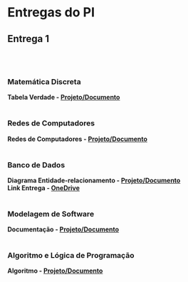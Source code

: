 # Entregas do PI

## Entrega 1
<br><br>

### Matemática Discreta

<b>Tabela Verdade - [Projeto/Documento](https://github.com/2025-1-NADS1/A-Projeto7/tree/main/documentos/Entrega%201/Matem%C3%A1tica%20Disceta)</b>
<br><br>

### Redes de Computadores

<b>Redes de Computadores - [Projeto/Documento](https://github.com/2025-1-NADS1/A-Projeto7/tree/main/documentos/Entrega%201/Redes%20de%20Computadores)</b>
<br><br>

### Banco de Dados

<b>Diagrama Entidade-relacionamento - [Projeto/Documento](https://github.com/2025-1-NADS1/A-Projeto7/tree/main/documentos/Entrega%201/Banco%20de%20Dados/README)</b><br>
<b>Link Entrega - [OneDrive](https://github.com/2025-1-NADS1/A-Projeto7/tree/main/documentos/Entrega%201/Banco%20de%20Dados/README)</b></b>
<br><br>

### Modelagem de Software

<b>Documentação - [Projeto/Documento](https://github.com/2025-1-NADS1/A-Projeto7/blob/main/documentos/Entrega%201/Modelagem%20de%20Software/PI%20Entrega%20Final%201.docx)</b>
<br><br>

### Algoritmo e Lógica de Programação 

<b>Algoritmo - [Projeto/Documento](https://github.com/2025-1-NADS1/A-Projeto7/tree/main/documentos/Entrega%201/Algoritmo%20e%20L%C3%B3gica%20de%20Programa%C3%A7%C3%A3o)</b>
<br><br>



